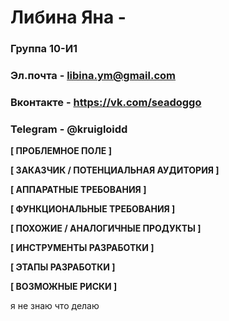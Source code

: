 # Либина Яна - 

### Группа 10-И1
### Эл.почта - libina.ym@gmail.com
### Вконтакте - https://vk.com/seadoggo
### Telegram - @kruigloidd


**[ ПРОБЛЕМНОЕ ПОЛЕ ]**


**[ ЗАКАЗЧИК / ПОТЕНЦИАЛЬНАЯ АУДИТОРИЯ ]**


**[ АППАРАТНЫЕ ТРЕБОВАНИЯ ]** 

**[ ФУНКЦИОНАЛЬНЫЕ ТРЕБОВАНИЯ ]**

**[ ПОХОЖИЕ / АНАЛОГИЧНЫЕ ПРОДУКТЫ ]**

**[ ИНСТРУМЕНТЫ РАЗРАБОТКИ ]**

**[ ЭТАПЫ РАЗРАБОТКИ ]**

**[ ВОЗМОЖНЫЕ РИСКИ ]**

я не знаю что делаю
